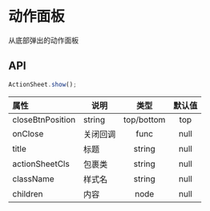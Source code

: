 # 动作面板

从底部弹出的动作面板

## API

```js
ActionSheet.show();
```

| 属性               | 说明     |     类型     | 默认值  |
| :--------------- | ------ | :--------: | :--: |
| closeBtnPosition | string | top/bottom | top  |
| onClose          | 关闭回调   |    func    | null |
| title            | 标题     |   string   | null |
| actionSheetCls   | 包裹类    |   string   | null |
| className        | 样式名    |   string   | null |
| children         | 内容     |    node    | null |